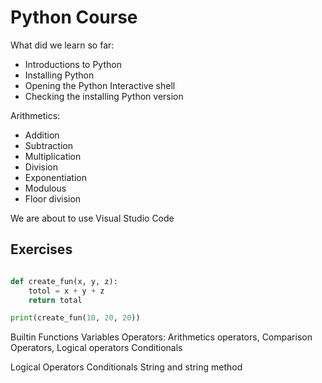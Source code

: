 # Python Course

What did we learn so far:
- Introductions to Python
- Installing Python
- Opening the Python Interactive shell
- Checking the installing Python version

Arithmetics:
- Addition
- Subtraction
- Multiplication
- Division
- Exponentiation
- Modulous
- Floor division

We are about to use Visual Studio Code


## Exercises

```py

def create_fun(x, y, z):
    totol = x + y + z 
    return total

print(create_fun(10, 20, 20))
```

Builtin Functions
Variables
Operators: Arithmetics operators, Comparison Operators, Logical operators
Conditionals

Logical Operators
Conditionals
String and string method

